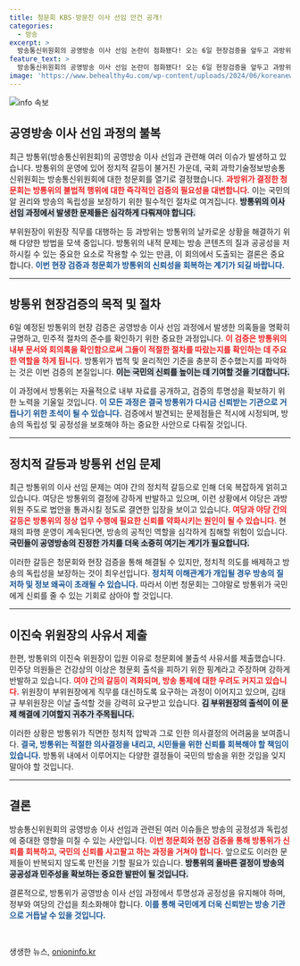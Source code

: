 ```yaml
---
title: 청문회 KBS·방문진 이사 선임 안건 공개!
categories:
  - 방송
excerpt: >
  방송통신위원회의 공영방송 이사 선임 논란이 점화됐다! 오는 6일 현장검증을 앞두고 과방위가 불법 선임에 대한 청문회를 열기로 결정했다. 여야의 첨예한 대립 속, 이진숙 위원장은 건강 이상으로 불출석을 선언해 긴장이 고조되고 있다.
feature_text: >
  방송통신위원회의 공영방송 이사 선임 논란이 점화됐다! 오는 6일 현장검증을 앞두고 과방위가 불법 선임에 대한 청문회를 열기로 결정했다. 여야의 첨예한 대립 속, 이진숙 위원장은 건강 이상으로 불출석을 선언해 긴장이 고조되고 있다.
image: 'https://www.behealthy4u.com/wp-content/uploads/2024/06/koreanews.jpg'
---
```


<p><img src="https://www.behealthy4u.com/wp-content/uploads/2024/06/koreanews.jpg" alt="info 속보" /></p>

<h2 data-ke-size="size26">공영방송 이사 선임 과정의 불복</h2>

<p data-ke-size="size16">최근 방통위(방송통신위원회)의 공영방송 이사 선임과 관련해 여러 이슈가 발생하고 있습니다. 방통위의 운영에 있어 정치적 갈등이 불거진 가운데, 국회 과학기술정보방송통신위원회는 방송통신위원회에 대한 청문회를 열기로 결정했습니다. <b><span style="color: #ee2323;">과방위가 결정한 청문회는 방통위의 불법적 행위에 대한 즉각적인 검증의 필요성을 대변합니다.</span></b> 이는 국민의 알 권리와 방송의 독립성을 보장하기 위한 필수적인 절차로 여겨집니다. <b><span style="background-color: #21538527;">방통위의 이사 선임 과정에서 발생한 문제들은 심각하게 다뤄져야 합니다.</span></b></p>

<p data-ke-size="size16">부위원장이 위원장 직무를 대행하는 등 과방위는 방통위의 날카로운 상황을 해결하기 위해 다양한 방법을 모색 중입니다. 방통위의 내적 문제는 방송 콘텐츠의 질과 공공성을 저하시킬 수 있는 중요한 요소로 작용할 수 있는 만큼, 이 회의에서 도출되는 결론은 중요합니다. <b><span style="color: #1a5490;">이번 현장 검증과 청문회가 방통위의 신뢰성을 회복하는 계기가 되길 바랍니다.</span></b></p>

<hr>

<h2 data-ke-size="size26">방통위 현장검증의 목적 및 절차</h2>

<p data-ke-size="size16">6일 예정된 방통위의 현장 검증은 공영방송 이사 선임 과정에서 발생한 의혹들을 명확히 규명하고, 민주적 절차의 준수를 확인하기 위한 중요한 과정입니다. <b><span style="color: #ee2323;">이 검증은 방통위의 내부 문서와 회의록을 확인함으로써 그들이 적절한 절차를 따랐는지를 확인하는 데 주요한 역할을 하게 됩니다.</span></b> 방통위가 법적 및 윤리적인 기준을 충분히 준수했는지를 파악하는 것은 이번 검증의 본질입니다. <b><span style="background-color: #21538527;">이는 국민의 신뢰를 높이는 데 기여할 것을 기대합니다.</span></b></p>

<p data-ke-size="size16">이 과정에서 방통위는 자율적으로 내부 자료를 공개하고, 검증의 투명성을 확보하기 위한 노력을 기울일 것입니다. <b><span style="color: #1a5490;">이 모든 과정은 결국 방통위가 다시금 신뢰받는 기관으로 거듭나기 위한 초석이 될 수 있습니다.</span></b> 검증에서 발견되는 문제점들은 적시에 시정되며, 방송의 독립성 및 공정성을 보호해야 하는 중요한 사안으로 다뤄질 것입니다.</p>

<hr>

<h2 data-ke-size="size26">정치적 갈등과 방통위 선임 문제</h2>

<p data-ke-size="size16">최근 방통위의 이사 선임 문제는 여야 간의 정치적 갈등으로 인해 더욱 복잡하게 얽히고 있습니다. 여당은 방통위의 결정에 강하게 반발하고 있으며, 이런 상황에서 야당은 과방위원 주도로 법안을 통과시킬 정도로 결연한 입장을 보이고 있습니다. <b><span style="color: #ee2323;">여당과 야당 간의 갈등은 방통위의 정상 업무 수행에 필요한 신뢰를 약화시키는 원인이 될 수 있습니다.</span></b> 현재의 파행 운영이 계속된다면, 방송의 공적인 역할을 심각하게 침해할 위험이 있습니다. <b><span style="background-color: #21538527;">국민들이 공영방송의 진정한 가치를 더욱 소중히 여기는 계기가 필요합니다.</span></b></p>

<p data-ke-size="size16">이러한 갈등은 청문회와 현장 검증을 통해 해결될 수 있지만, 정치적 의도를 배제하고 방송의 독립성을 보장하는 것이 최우선입니다. <b><span style="color: #1a5490;">정치적 이해관계가 개입될 경우 방송의 질 저하 및 정보 왜곡이 초래될 수 있습니다.</span></b> 따라서 이번 청문회는 그야말로 방통위가 국민에게 신뢰를 줄 수 있는 기회로 삼아야 할 것입니다.</p>

<hr>

<h2 data-ke-size="size26">이진숙 위원장의 사유서 제출</h2>

<p data-ke-size="size16">한편, 방통위의 이진숙 위원장이 입원 이유로 청문회에 불출석 사유서를 제출했습니다. 민주당 의원들은 건강상의 이상은 청문회 출석을 피하기 위한 핑계라고 주장하며 강하게 반발하고 있습니다. <b><span style="color: #ee2323;">여야 간의 갈등이 격화되며, 방송 통제에 대한 우려도 커지고 있습니다.</span></b> 위원장이 부위원장에게 직무를 대신하도록 요구하는 과정이 이어지고 있으며, 김태규 부위원장은 이날 출석할 것을 강력히 요구받고 있습니다. <b><span style="background-color: #21538527;">김 부위원장의 출석이 이 문제 해결에 기여할지 귀추가 주목됩니다.</span></b></p>

<p data-ke-size="size16">이러한 상황은 방통위가 직면한 정치적 압박과 그로 인한 의사결정의 어려움을 보여줍니다. <b><span style="color: #1a5490;">결국, 방통위는 적절한 의사결정을 내리고, 시민들을 위한 신뢰를 회복해야 할 책임이 있습니다.</span></b> 방통위 내에서 이루어지는 다양한 결정들이 국민의 방송을 위한 것임을 잊지 말아야 할 것입니다.</p>

<hr>

<h2 data-ke-size="size26">결론</h2>

<p data-ke-size="size16">방송통신위원회의 공영방송 이사 선임과 관련된 여러 이슈들은 방송의 공정성과 독립성에 중대한 영향을 미칠 수 있는 사안입니다. <b><span style="color: #ee2323;">이번 청문회와 현장 검증을 통해 방통위가 신뢰를 회복하고, 국민의 신뢰를 사고팔고 하는 과정을 거쳐야 합니다.</span></b> 앞으로도 이러한 문제들이 반복되지 않도록 만전을 기할 필요가 있습니다. <b><span style="background-color: #21538527;">방통위의 올바른 결정이 방송의 공공성과 민주성을 확보하는 중요한 발판이 될 것입니다.</span></b></p>

<p data-ke-size="size16">결론적으로, 방통위가 공영방송 이사 선임 과정에서 투명성과 공정성을 유지해야 하며, 정부와 여당의 간섭을 최소화해야 합니다. <b><span style="color: #1a5490;">이를 통해 국민에게 더욱 신뢰받는 방송 기관으로 거듭날 수 있을 것입니다.</span></b></p>

<p data-ke-size="size16">&nbsp;</p>
생생한 뉴스, <a href="https://onioninfo.kr" rel="dofollow">onioninfo.kr</a>


